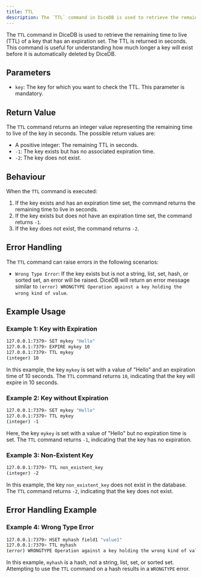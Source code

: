 ```yaml
---
title: TTL
description: The `TTL` command in DiceDB is used to retrieve the remaining time to live (TTL) of a key that has an expiration set. The TTL is returned in seconds. This command is useful for understanding how much longer a key will exist before it is automatically deleted by DiceDB.
---
```


The `TTL` command in DiceDB is used to retrieve the remaining time to live (TTL) of a key that has an expiration set. The TTL is returned in seconds. This command is useful for understanding how much longer a key will exist before it is automatically deleted by DiceDB.

## Parameters

- `key`: The key for which you want to check the TTL. This parameter is mandatory.

## Return Value

The `TTL` command returns an integer value representing the remaining time to live of the key in seconds. The possible return values are:

- A positive integer: The remaining TTL in seconds.
- `-1`: The key exists but has no associated expiration time.
- `-2`: The key does not exist.

## Behaviour

When the `TTL` command is executed:

1. If the key exists and has an expiration time set, the command returns the remaining time to live in seconds.
1. If the key exists but does not have an expiration time set, the command returns `-1`.
1. If the key does not exist, the command returns `-2`.

## Error Handling

The `TTL` command can raise errors in the following scenarios:

- `Wrong Type Error`: If the key exists but is not a string, list, set, hash, or sorted set, an error will be raised. DiceDB will return an error message similar to `(error) WRONGTYPE Operation against a key holding the wrong kind of value`.

## Example Usage

### Example 1: Key with Expiration

```bash
127.0.0.1:7379> SET mykey "Hello"
127.0.0.1:7379> EXPIRE mykey 10
127.0.0.1:7379> TTL mykey
(integer) 10
```

In this example, the key `mykey` is set with a value of "Hello" and an expiration time of 10 seconds. The `TTL` command returns `10`, indicating that the key will expire in 10 seconds.

### Example 2: Key without Expiration

```bash
127.0.0.1:7379> SET mykey "Hello"
127.0.0.1:7379> TTL mykey
(integer) -1
```

Here, the key `mykey` is set with a value of "Hello" but no expiration time is set. The `TTL` command returns `-1`, indicating that the key has no expiration.

### Example 3: Non-Existent Key

```bash
127.0.0.1:7379> TTL non_existent_key
(integer) -2
```

In this example, the key `non_existent_key` does not exist in the database. The `TTL` command returns `-2`, indicating that the key does not exist.

## Error Handling Example

### Example 4: Wrong Type Error

```bash
127.0.0.1:7379> HSET myhash field1 "value1"
127.0.0.1:7379> TTL myhash
(error) WRONGTYPE Operation against a key holding the wrong kind of value
```

In this example, `myhash` is a hash, not a string, list, set, or sorted set. Attempting to use the `TTL` command on a hash results in a `WRONGTYPE` error.

